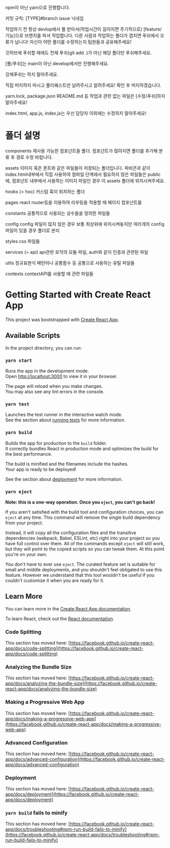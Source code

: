 npm이 아닌 yarn으로 진행합니다.

커밋 규칙: [TYPE]#branch issue 닉네임

작업하기 전 항상 devlop에서 풀 받아서(작업시간이 길어지면 주기적으로)
[feature/기능]으로 브랜치를 파서 작업합니다.
다른 사람과 작업하는 폴더가 겹치면 푸쉬에서 오류가 납니다!
자신이 어떤 폴더를 수정하는지 팀원들과 공유해주세요!

깃허브에 푸쉬할 때에도 전체 푸쉬(git add .)가 아닌
해당 폴더만 푸쉬해주세요.

[풀/푸쉬]는 main이 아닌 develop에서만 진행해주세요.

강제푸쉬는 하지 말아주세요.

직접 머지하지 마시고 풀리퀘스트만 날려주시고 알려주세요! 확인 후 머지하겠습니다.

yarn.lock, package.json README.md 등 작업과 관련 없는 파일은 [수정/푸쉬]하지 말아주세요!

index.html, app.js, index.js는 우선 담당자 이외에는 수정하지 말아주세요!

# 폴더 설명

components
재사용 가능한 컴포넌트들 폴더.
컴포넌트가 많아지면 폴더를 추가해 분류 후
경로 수정 바랍니다.

assets
이미지 혹은 폰트와 같은 파일들이 저장되는 폴더입니다.
파비콘과 같이 index.html내부에서 직접 사용하여 컴파일 단계에서 필요하지 않은 파일들은 public에,
컴포넌트 내부에서 사용하는 이미지 파일인 경우 이 assets 폴더에 위치시켜주세요.

hooks (= hoc)
커스텀 훅이 위치하는 폴더

pages
react router등을 이용하여 라우팅을 적용할 때 페이지 컴포넌트들

constants
공통적으로 사용되는 상수들을 정의한 파일들

config
config 파일이 많지 않은 경우 보통 최상위에 위치시켜놓지만 여러개의 config 파일이 있을 경우 폴더로 분리

styles
css 파일들

services (= api)
api관련 로직의 모듈 파일, auth와 같이 인증과 관련된 파일

utils
정규표현식 패턴이나 공통함수 등 공통으로 사용하는 유틸 파일들

contexts
contextAPI를 사용할 때 관련 파일들

# Getting Started with Create React App

This project was bootstrapped with [Create React App](https://github.com/facebook/create-react-app).

## Available Scripts

In the project directory, you can run:

### `yarn start`

Runs the app in the development mode.\
Open [http://localhost:3000](http://localhost:3000) to view it in your browser.

The page will reload when you make changes.\
You may also see any lint errors in the console.

### `yarn test`

Launches the test runner in the interactive watch mode.\
See the section about [running tests](https://facebook.github.io/create-react-app/docs/running-tests) for more information.

### `yarn build`

Builds the app for production to the `build` folder.\
It correctly bundles React in production mode and optimizes the build for the best performance.

The build is minified and the filenames include the hashes.\
Your app is ready to be deployed!

See the section about [deployment](https://facebook.github.io/create-react-app/docs/deployment) for more information.

### `yarn eject`

**Note: this is a one-way operation. Once you `eject`, you can't go back!**

If you aren't satisfied with the build tool and configuration choices, you can `eject` at any time. This command will remove the single build dependency from your project.

Instead, it will copy all the configuration files and the transitive dependencies (webpack, Babel, ESLint, etc) right into your project so you have full control over them. All of the commands except `eject` will still work, but they will point to the copied scripts so you can tweak them. At this point you're on your own.

You don't have to ever use `eject`. The curated feature set is suitable for small and middle deployments, and you shouldn't feel obligated to use this feature. However we understand that this tool wouldn't be useful if you couldn't customize it when you are ready for it.

## Learn More

You can learn more in the [Create React App documentation](https://facebook.github.io/create-react-app/docs/getting-started).

To learn React, check out the [React documentation](https://reactjs.org/).

### Code Splitting

This section has moved here: [https://facebook.github.io/create-react-app/docs/code-splitting](https://facebook.github.io/create-react-app/docs/code-splitting)

### Analyzing the Bundle Size

This section has moved here: [https://facebook.github.io/create-react-app/docs/analyzing-the-bundle-size](https://facebook.github.io/create-react-app/docs/analyzing-the-bundle-size)

### Making a Progressive Web App

This section has moved here: [https://facebook.github.io/create-react-app/docs/making-a-progressive-web-app](https://facebook.github.io/create-react-app/docs/making-a-progressive-web-app)

### Advanced Configuration

This section has moved here: [https://facebook.github.io/create-react-app/docs/advanced-configuration](https://facebook.github.io/create-react-app/docs/advanced-configuration)

### Deployment

This section has moved here: [https://facebook.github.io/create-react-app/docs/deployment](https://facebook.github.io/create-react-app/docs/deployment)

### `yarn build` fails to minify

This section has moved here: [https://facebook.github.io/create-react-app/docs/troubleshooting#npm-run-build-fails-to-minify](https://facebook.github.io/create-react-app/docs/troubleshooting#npm-run-build-fails-to-minify)
